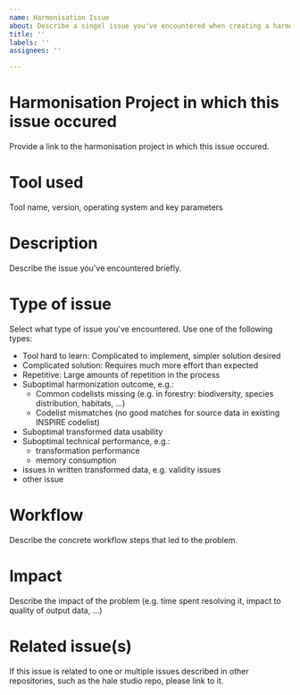 ```yaml
---
name: Harmonisation Issue
about: Describe a singel issue you've encountered when creating a harmonisation project.
title: ''
labels: ''
assignees: ''

---
```


# Harmonisation Project in which this issue occured

Provide a link to the harmonisation project in which this issue occured.

# Tool used

Tool name, version, operating system and key parameters

# Description

Describe the issue you've encountered briefly.

# Type of issue

Select what type of issue you've encountered. Use one of the following types:

* Tool hard to learn: Complicated to implement, simpler solution desired
* Complicated solution: Requires much more effort than expected
* Repetitive: Large amounts of repetition in the process
* Suboptimal harmonization outcome, e.g.:
    * Common codelists missing (e.g. in forestry: biodiversity, species distribution, habitats, ...)
    * Codelist mismatches (no good matches for source data in existing INSPIRE codelist)
* Suboptimal transformed data usability
* Suboptimal technical performance, e.g.: 
    * transformation performance
    * memory consumption
* issues in written transformed data, e.g. validity issues
* other issue

# Workflow

Describe the concrete workflow steps that led to the problem.

# Impact 

Describe the impact of the problem (e.g. time spent resolving it, impact to quality of output data, …)

# Related issue(s)

If this issue is related to one or multiple issues described in other repositories, such as the hale studio repo, please link to it.
